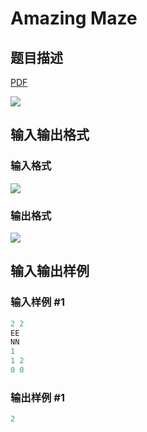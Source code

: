 # Amazing Maze

## 题目描述

[problemUrl]: https://uva.onlinejudge.org/index.php?option=com_onlinejudge&Itemid=8&category=602&page=show_problem&problem=4285

[PDF](https://uva.onlinejudge.org/external/126/p12607.pdf)

![](https://cdn.luogu.com.cn/upload/vjudge_pic/UVA12607/8a4fa15b4e424af21ff51d0bf13a02533cc793ff.png)

## 输入输出格式

### 输入格式

![](https://cdn.luogu.com.cn/upload/vjudge_pic/UVA12607/7d66118c2b5108ebea4b577ffa79595000ae1d36.png)

### 输出格式

![](https://cdn.luogu.com.cn/upload/vjudge_pic/UVA12607/0a41f4488edf3d268b0f2a7a0ad1ae1e207f7d55.png)

## 输入输出样例

### 输入样例 #1

```cpp
2 2
EE
NN
1
1 2
0 0
```


### 输出样例 #1

```cpp
2
```


